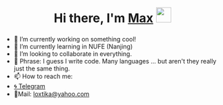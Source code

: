 <h1 align="center">Hi there, I'm <a href="https://creativity-start.art/" target="_blank">Max</a> 
<img src="https://github.com/blackcater/blackcater/raw/main/images/Hi.gif" height="35"/></h1>
<h3 align="center"></h3>

- 🔭 I’m currently working on something cool!
- 🌱 I’m currently learning in NUFE (Nanjing)
- 👯 I’m looking to collaborate in everything.
- 💬 Phrase: I guess I write code. Many languages ... but aren't they really just the same thing.
- 📫 How to reach me: 
- <a href="https://t.me/Shen1i" target="_blank">🌀 Telegram</a>
- 📂Mail: loxtika@yahoo.com

